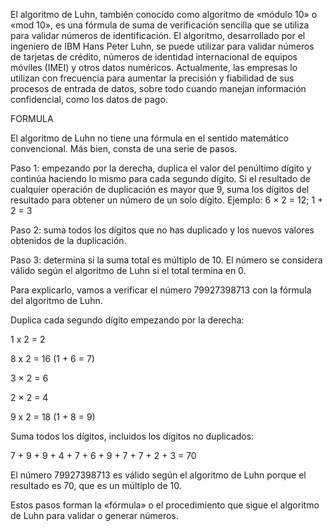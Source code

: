 El algoritmo de Luhn, también conocido como algoritmo de «módulo 10» o «mod 10», es una fórmula de suma de verificación sencilla que se 
utiliza para validar números de identificación. El algoritmo, desarrollado por el ingeniero de IBM Hans Peter Luhn, se puede utilizar para
validar números de tarjetas de crédito, números de identidad internacional de equipos móviles (IMEI) y otros datos numéricos. Actualmente, 
las empresas lo utilizan con frecuencia para aumentar la precisión y fiabilidad de sus procesos de entrada de datos, sobre todo cuando manejan 
información confidencial, como los datos de pago.


FORMULA

El algoritmo de Luhn no tiene una fórmula en el sentido matemático convencional. Más bien, consta de una serie de pasos.

Paso 1: empezando por la derecha, duplica el valor del penúltimo dígito y continúa haciendo lo mismo para cada segundo dígito. Si el resultado de cualquier operación de duplicación es mayor que 9, suma los dígitos del resultado para obtener un número de un solo dígito.
Ejemplo: 6 × 2 = 12; 1 + 2 = 3

Paso 2: suma todos los dígitos que no has duplicado y los nuevos valores obtenidos de la duplicación.

Paso 3: determina si la suma total es múltiplo de 10. El número se considera válido según el algoritmo de Luhn si el total termina en 0.

Para explicarlo, vamos a verificar el número 79927398713 con la fórmula del algoritmo de Luhn.

Duplica cada segundo dígito empezando por la derecha:

1 x 2 = 2

8 x 2 = 16 (1 + 6 = 7)

3 × 2 = 6

2 × 2 = 4

9 x 2 = 18 (1 + 8 = 9)

Suma todos los dígitos, incluidos los dígitos no duplicados:

7 + 9 + 9 + 4 + 7 + 6 + 9 + 7 + 7 + 2 + 3 = 70

El número 79927398713 es válido según el algoritmo de Luhn porque el resultado es 70, que es un múltiplo de 10.

Estos pasos forman la «fórmula» o el procedimiento que sigue el algoritmo de Luhn para validar o generar números.




